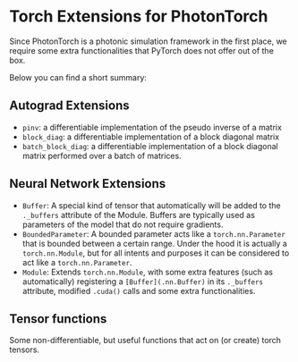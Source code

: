 # Torch Extensions for PhotonTorch

Since PhotonTorch is a photonic simulation framework in the first place,
we require some extra functionalities that PyTorch does not offer out of
the box.

Below you can find a short summary:

## Autograd Extensions
  * `pinv`: a differentiable implementation of the pseudo inverse of a matrix
  * `block_diag`: a differentiable implementation of a block diagonal matrix
  * `batch_block_diag`: a differentiable implementation of a block diagonal matrix
performed over a batch of matrices.

## Neural Network Extensions
  * `Buffer`: A special kind of tensor that automatically will
be added to the `._buffers` attribute of the Module. Buffers are typically used as
parameters of the model that do not require gradients.
  * `BoundedParameter`: A bounded parameter acts like a
`torch.nn.Parameter` that is bounded between a certain range. Under the hood it is
actually a `torch.nn.Module`, but for all intents and purposes it can be considered
to act like a `torch.nn.Parameter`.
  * `Module`: Extends `torch.nn.Module`, with some extra features (such as automatically)
registering a `[Buffer](.nn.Buffer)` in its `._buffers` attribute, modified `.cuda()` calls and some
extra functionalities.

## Tensor functions
Some non-differentiable, but useful functions that act on (or create) torch tensors.